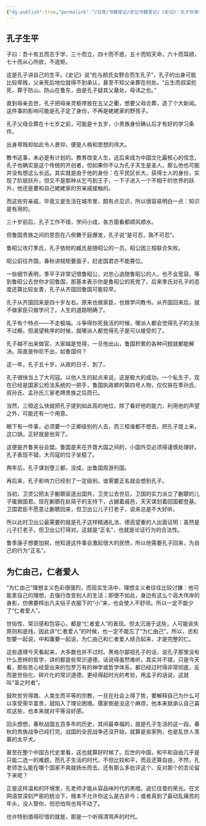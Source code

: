 ```yaml
---
{"dg-publish":true,"permalink":"/日常/书籍笔记/史记书籍笔记/《史记》：孔子世家——总结/","dgPassFrontmatter":true}
---
```


## 孔子生平

子曰：吾十有五而志于学，三十而立，四十而不惑，五十而知天命，六十而耳顺，七十而从心所欲，不逾矩。

这是孔子讲自己的生平。《史记》说“纥与颜氏女野合而生孔子”，孔子的出身可能比较卑贱，父亲死后地位就得不到承认，甚至不知父亲葬在何处。“丘生而叔梁纥死，葬于防山。防山在鲁东，由是孔子疑其父墓处，母讳之也。”

直到母亲去世，孔子把母亲灵柩停放在五父之衢，想要父母合葬，造了个大新闻。这件事的影响可能是孔子定了身份，不再是姥姥家的野孩子。

孔子父母合葬在十七岁之前，可能是十五岁，小贵族身份确认后才有好的学习条件。

出身卑贱却如此令人景仰，便是人格和思想的伟大。

教书这事，未必是有计划的。教育改变人生，这后来成为中国文化最核心的信念，孔子也确实是这个传统的开创者，但如果你不认为孔子天生是圣人，那么他也可能并没有想这么长远。其实就是由于他的身份：在平民区长大，获得士人的身份，实现了阶层跃升，但又不是那种从乞丐到王子，一下子进入一个不相干的世界的跃升，他还是要和自己姥姥家的穷亲戚接触的。

而这些穷亲戚，毕竟又是生活在城市里，颇有点见识，所以很容易明白一点：知识是有用的。

三十岁前后，孔子工作不错，学问小成，各方面看都顺风顺水。

但鲁国贵族之间的恩怨在八佾舞于庭爆发，孔子说“是可忍，孰不可忍”。

鲁昭公攻打季氏，孔子依附的臧氏是随昭公的一员。昭公因三桓联合失败。

昭公前往齐国，春秋讲规矩要面子，赶走国君亦不能篡位。

一些细节表明，季平子非常记恨鲁昭公，对忠心追随鲁昭公的人，也不会宽容。等到鲁昭公去世你才回鲁国，那基本表示你是鲁昭公的死党了。后来季氏对孔子的态度还算比较友善，孔子从齐国回鲁国可能较早。

孔子从齐国回来是四十岁左右。原来也做家臣，也做学问教书。从齐国回来后，就不做家臣只做学问了。人生的道路明确了。

孔子有个特点——不走极端。斗争得你死我活的时候，哪派人都会觉得孔子的主张不过瘾，但渴望秩序的时候，就哪派人都觉得孔子是可以接受的了。

孔子越不出来做官，大家越是觉得，一旦他出山，鲁国积累的各种问题就都能解决。简直是仲尼不出，如鲁国何？

这一年，孔子五十岁。从政的日子，到了。

孔子很快当上了大司寇。以他人生的起点来说，这是极大的成功。一个私生子，现在已经是国家公检法系统的一把手，鲁国执政卿的第四号人物，仅仅排在季孙氏、叔孙氏、孟孙氏三家老牌贵族之后而已。

当然，三桓这么快就把孔子提到如此高的地位，除了看好他的能力，利用他的声望之外，可能还有一个用意。

眼下有一件事，必须要一个正卿级别的人去，而三桓谁都不想去。把孔子提上来，这口锅，正好就是他背了。

这便是齐鲁夹谷会盟。鲁国是夹在齐晋大国之间的，小国外交必须得谨慎处理好。孔子表现不错，大司寇的位子坐稳了。

两年后，孔子谋划堕三都，没成，出鲁国周游列国。

再后来，孔子影响力已经到了一定级别，谁需要正名就会想到孔子。

当初，卫灵公把太子蒯聩驱逐出国外，卫灵公去世后，卫国的实力派立了蒯聩的儿子辄做国君。现在蒯聩在赵简子的支持下，占据着戚邑，天天谋划着回国都登基。卫国君臣不愿意让蒯聩回来，但卫出公儿子打老子，说来总是不大好听。

所以此时卫出公最需要的就是孔子这样精通礼法、德高望重的人出面证明：虽然是儿子打老子，但卫出公打得对。这就是“正名”，也就是论证行为的合法性。

鲁季康子想要加税，他知道这件事会激起很大的民愤，所以他需要孔子回来，为自己的行为“正名”。

## 为仁由己，仁者爱人

“为仁由己”理想主义色彩很强烈，而现实生活中，理想主义者往往比较讨嫌：他可能拿自己的理想，去强行改变别人的生活；即使不如此，身边有这么个高大伟岸的身影，仿佛要榨出凡夫俗子衣服下的“小”来，也会使人不舒坦。所以一定不能少了“仁者爱人”。

世俗性、常识感和包容心，都是“仁者爱人”的表现。但太沉溺于这些，人可能丧失原则和底线，因此讲“仁者爱人”的时候，也一定不能忘了“为仁由己”。所以，忠和恕要一起说，中和庸要一起说，为仁由己和仁者爱人结合起来，才是完整的仁。

这些道理今天看起来，大多数也并不过时。黑格尔鄙视孔子的话，说孔子那里没有什么思辨的哲学，讲的都是些常识道德。话说得虽然难听，其实并不错，只是今天看，那些苦心经营出来的包罗万有的神学或哲学体系，都已经过时得非常彻底，反而是世俗化、碎片化的常识道德，更经得起时光的考验，用孟子的话说，这就叫“圣之时者”。

鼓吹贫穷得救、人类生而平等的宗教，一旦在社会上得了势，要解释自己为什么可以享受荣华富贵，就陷入了理论困境。儒家倒是没这个麻烦，他本来就承认自己喜欢这些，也本来就对平等没好感。

回头想想，春秋战国五百多年的历史，其间最幸福的，就是孔子生活的这一段。春秋的贵族战争已经打完，战国的全民战争还没开始，就算是丧家狗，也是乱世人羡慕的太平犬。

甚至在整个中国古代史里看，这也就算好时候了。后世的中国，和平和自由几乎是只能二选一的难题。而孔子生活的时代，不但比较和平，而且还算自由，不然，孔老师怎么能在哪个国家不爽就扬长而去，还有那么多批评这个、反对那个的言论留下来呢？

正是这样温和的环境里，孔老师才能从容品味时代的黑暗，追忆往昔的荣光。在文网语禁深刻严密的统治下，根本不允许你这么是古非今；或者真到了最动乱痛苦的年头，没人管你，但恐怕骂也骂不动了。

也许特别值得珍惜的就是，那是一个听得清骂声的时代。